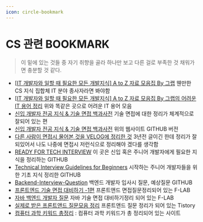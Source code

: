 ```yaml
---
icon: circle-bookmark
---
```


# CS 관련 BOOKMARK

> 이 밑에 있는 것들 중 자기 취향을 골라 하나만 보고 다른 걸로 부족한 것 채워가면 충분할 것 같다.

* [\[IT 개발자와 일할 때 필요한 모든 개발지식\] A to Z 자료 모음집 By 그랩](https://www.grabbing.me/IT-A-to-Z-By-1e1fbc981b7c4c03ac44943085ac8304) 웬만한 CS 지식 집합체 IT 분야 종사자라면 봐야함
* [\[IT 개발자와 일할 때 필요한 모든 개발지식\] A to Z 자료 모음집 By 그랩의 어려운 IT 용어 정리](https://www.grabbing.me/IT-e042e5f23b2147878ead089c97ef3c77#35a8ac77dfa84380bdd9d1c4e29e84d3) 위와 똑같은 곳으로 어려운 IT 용어 모음
* [신입 개발자 전공 지식 & 기술 면접 백과사전](https://gyoogle.dev/blog/) 기술 면접에 대한 정리가 체계적으로 잘되어 있는 편
* [신입 개발자 전공 지식 & 기술 면접 백과사전](https://github.com/WooVictory/Ready-For-Tech-Interview) 위의 웹사이트 GITHUB 버전
* [다른 사람이 면접시 물어본 것을 VELOG에 정리한 것](https://velog.io/@matisse/%EA%B8%B0%EC%88%A0%EB%A9%B4%EC%A0%91-%EC%A7%88%EB%AC%B8-%EC%A0%95%EB%A6%AC-CS) 3년전 글이긴 한데 정리가 잘되있어서 나도 나중에 면접시 저런식으로 정리해야 겠다를 생각함
* [READY FOR TECH INTERVIEW](https://github.com/WooVictory/Ready-For-Tech-Interview) 이 곳은 신입 혹은 주니어 개발자에게 필요한 지식을 정리하는 GITHUB
* [Technical Interview Guidelines for Beginners](https://github.com/JaeYeopHan/Interview\_Question\_for\_Beginner) 시작하는 주니어 개발자들을 위한 기초 지식 정리한 GITHUB
* [Backend-Interview-Question](https://github.com/ksundong/backend-interview-question) 백엔드 개발자 입사시 질문, 예상질문 GITHUB
* [프론트엔드 기술 면접 대비하기 -1편](https://f-lab.kr/blog/frontend-interview-1) 프론트앤드 면접질문정리되어 있는 F-LAB
* [자바 백엔드 개발자 질문](https://f-lab.kr/blog/java-backend-interview-2) 자바 기술 면접 대비하기정리 되어 있는 F-LAB
* [실제로 받은 프론트앤드 질문모음 정리](https://xiubindev.tistory.com/119) 프론트앤드 질문 정리가 되어 있는 Tistory
* [컴퓨터 과학 키워드 총정리](https://csnote.net/) : 컴퓨터 과학 키워드가 총 정리되어 있는 사이트
